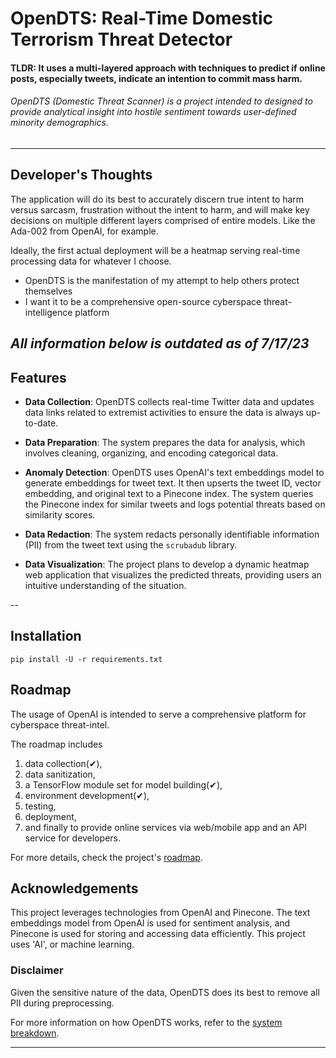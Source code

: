 # OpenDTS: Real-Time Domestic Terrorism Threat Detector

#### TLDR: It uses a multi-layered approach with techniques to predict if online posts, especially tweets, indicate an intention to commit mass harm.

###### OpenDTS (Domestic Threat Scanner) is a project intended to designed to provide analytical insight into hostile sentiment towards user-defined minority demographics.

---

## Developer's Thoughts

The application will do its best to accurately discern true intent to harm versus sarcasm, frustration without the intent to harm, and will make key decisions on multiple different layers comprised of entire models. Like the Ada-002 from OpenAI, for example. 

Ideally, the first actual deployment will be a heatmap serving real-time processing data for whatever I choose. 

- OpenDTS is the manifestation of my attempt to help others protect themselves
- I want it to be a comprehensive open-source cyberspace threat-intelligence platform


*All information below is outdated as of 7/17/23*
---

## Features

- **Data Collection**: OpenDTS collects real-time Twitter data and updates data links related to extremist activities to ensure the data is always up-to-date.

- **Data Preparation**: The system prepares the data for analysis, which involves cleaning, organizing, and encoding categorical data.

- **Anomaly Detection**: OpenDTS uses OpenAI's text embeddings model to generate embeddings for tweet text. It then upserts the tweet ID, vector embedding, and original text to a Pinecone index. The system queries the Pinecone index for similar tweets and logs potential threats based on similarity scores.

- **Data Redaction**: The system redacts personally identifiable information (PII) from the tweet text using the `scrubadub` library.

- **Data Visualization**: The project plans to develop a dynamic heatmap web application that visualizes the predicted threats, providing users an intuitive understanding of the situation.

--

## Installation

`pip install -U -r requirements.txt`

## Roadmap

The usage of OpenAI is intended to serve a comprehensive platform for cyberspace threat-intel. 

The roadmap includes 
1. data collection(✔),
2. data sanitization,
3. a TensorFlow module set for model building(✔),
4. environment development(✔),
5. testing,
6. deployment,
7. and finally to provide online services via web/mobile app and an API service for developers. 

For more details, check the project's [roadmap](roadmap.md).

## Acknowledgements

This project leverages technologies from OpenAI and Pinecone. The text embeddings model from OpenAI is used for sentiment analysis, and Pinecone is used for storing and accessing data efficiently. This project uses 'AI', or machine learning.

### Disclaimer

Given the sensitive nature of the data, OpenDTS does its best to remove all PII during preprocessing.

For more information on how OpenDTS works, refer to the [system breakdown](breakdown.md).

---
